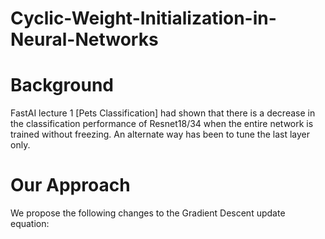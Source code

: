# Cyclic-Weight-Initialization-in-Neural-Networks

# Background
FastAI lecture 1 [Pets Classification] had shown that there is a decrease in the
classification performance of Resnet18/34 when the entire network is trained without freezing.
An alternate way has been to tune the last layer only.

# Our Approach

We propose the following changes to the Gradient Descent update equation:

